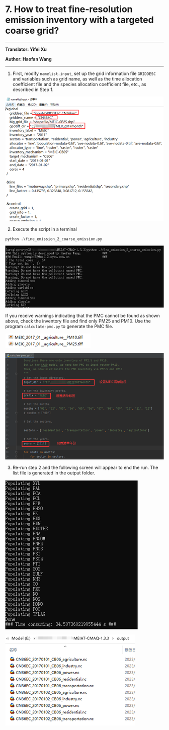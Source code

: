 # 7. How to treat fine-resolution emission inventory with a targeted coarse grid?

------------------------

**Translator: Yifei Xu**

**Author: Haofan Wang**

------------------------

1. First, modify `namelist.input`, set up the grid information file `GRIDDESC` and variables such as grid name, as well as the time allocation coefficient file and the species allocation coefficient file, etc., as described in Step 1.

![7-1.png](7-1.png)

2. Execute the script in a terminal
```shell
python .\fine_emission_2_coarse_emission.py
```

![7-2.png](7-2.png)

If you receive warnings indicating that the PMC cannot be found as shown above, check the inventory file and find only PM25 and PM10. Use the program `calculate-pmc.py` to generate the PMC file.

![7-3.png](7-3.png)

![7-4.png](7-4.png)

3. Re-run step 2 and the following screen will appear to end the run. The list file is generated in the output folder.

![7-5.png](7-5.png)

![7-6.png](7-6.png)